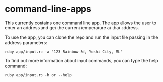 # command-line-apps
This currently contains one command line app. The app allows the user to enter an address and get the current temperature at that address.

To use the app, you can clone the repo and run the input file passing in the address parameters:
```
ruby app/input.rb -a "123 Rainbow Rd, Yoshi City, ML"
```

To find out more information about input commands, you can type the help command:
```
ruby app/input.rb -h or --help
```
